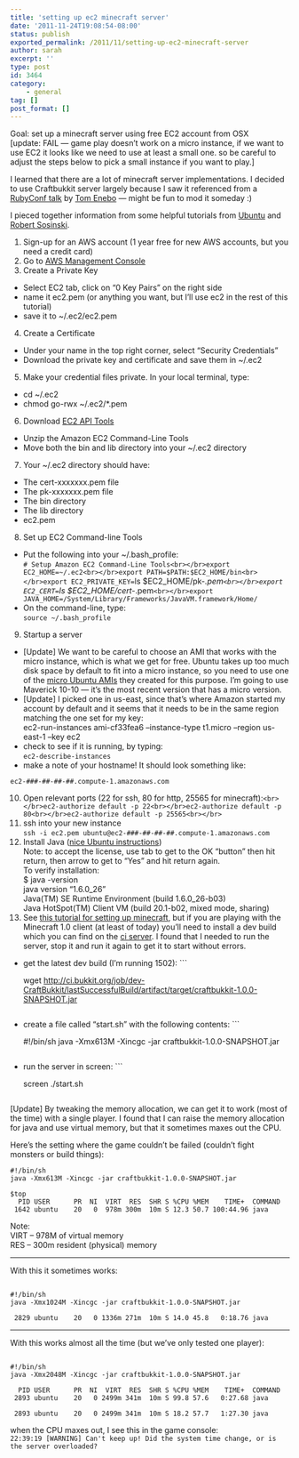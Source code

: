 ```yaml
---
title: 'setting up ec2 minecraft server'
date: '2011-11-24T19:08:54-08:00'
status: publish
exported_permalink: /2011/11/setting-up-ec2-minecraft-server
author: sarah
excerpt: ''
type: post
id: 3464
category:
    - general
tag: []
post_format: []
---
```

Goal: set up a minecraft server using free EC2 account from OSX  
\[update: FAIL — game play doesn’t work on a micro instance, if we want to use EC2 it looks like we need to use at least a small one. so be careful to adjust the steps below to pick a small instance if you want to play.\]

I learned that there are a lot of minecraft server implementations. I decided to use Craftbukkit server largely because I saw it referenced from a [RubyConf talk](http://confreaks.net/videos/696-rubyconf2011-be-a-minecraft-modman-with-purugin) by [Tom Enebo](http://blog.enebo.com/) — might be fun to mod it someday :)

I pieced together information from some helpful tutorials from [Ubuntu](https://help.ubuntu.com/community/EC2StartersGuide) and [Robert Sosinski](http://www.robertsosinski.com/2008/01/26/starting-amazon-ec2-with-mac-os-x/).

1. Sign-up for an AWS account (1 year free for new AWS accounts, but you need a credit card)
2. Go to [AWS Management Console](https://console.aws.amazon.com/ec2/home)
3. Create a Private Key 
  - Select EC2 tab, click on “0 Key Pairs” on the right side
  - name it ec2.pem (or anything you want, but I’ll use ec2 in the rest of this tutorial)
  - save it to ~/.ec2/ec2.pem
4. Create a Certificate 
  - Under your name in the top right corner, select “Security Credentials”
  - Download the private key and certificate and save them in ~/.ec2
5. Make your credential files private. In your local terminal, type: 
  - cd ~/.ec2
  - chmod go-rwx ~/.ec2/\*.pem
6. Download [EC2 API Tools](http://aws.amazon.com/developertools/351)
  - Unzip the Amazon EC2 Command-Line Tools
  - Move both the bin and lib directory into your ~/.ec2 directory
7. Your ~/.ec2 directory should have: 
  - The cert-xxxxxxx.pem file
  - The pk-xxxxxxx.pem file
  - The bin directory
  - The lib directory
  - ec2.pem
8. Set up EC2 Command-line Tools 
  - Put the following into your ~/.bash\_profile:  
      `# Setup Amazon EC2 Command-Line Tools<br></br>export EC2_HOME=~/.ec2<br></br>export PATH=$PATH:$EC2_HOME/bin<br></br>export EC2_PRIVATE_KEY=`ls $EC2_HOME/pk-*.pem`<br></br>export EC2_CERT=`ls $EC2_HOME/cert-*.pem`<br></br>export JAVA_HOME=/System/Library/Frameworks/JavaVM.framework/Home/`
  - On the command-line, type:  
      `source ~/.bash_profile`
9. Startup a server 
  - \[Update\] We want to be careful to choose an AMI that works with the micro instance, which is what we get for free. Ubuntu takes up too much disk space by default to fit into a micro instance, so you need to use one of the [micro Ubuntu AMIs](http://cloud.ubuntu.com/2010/11/using-ubuntu-images-on-aws-free-tier/) they created for this purpose. I’m going to use Maverick 10-10 — it’s the most recent version that has a micro version.
  - \[Update\] I picked one in us-east, since that’s where Amazon started my account by default and it seems that it needs to be in the same region matching the one set for my key:  
      ec2-run-instances ami-cf33fea6 –instance-type t1.micro –region us-east-1 –key ec2
  - check to see if it is running, by typing:  
      `ec2-describe-instances`
  - make a note of your hostname! It should look something like:
  
  ```
  ec2-###-##-##-##.compute-1.amazonaws.com
  ```
10. Open relevant ports (22 for ssh, 80 for http, 25565 for minecraft):`<br></br>ec2-authorize default -p 22<br></br>ec2-authorize default -p 80<br></br>ec2-authorize default -p 25565<br></br>`
11. ssh into your new instance  
  `ssh -i ec2.pem ubuntu@ec2-###-##-##-##.compute-1.amazonaws.com`
12. Install Java ([nice Ubuntu instructions](http://ubuntu-for-humans.blogspot.com/2011/04/installing-java-on-ubuntu-server-1010.html))  
  Note: to accept the license, use tab to get to the OK “button” then hit return, then arrow to get to “Yes” and hit return again.  
  To verify installation:  
  $ java -version  
  java version “1.6.0\_26”  
  Java(TM) SE Runtime Environment (build 1.6.0\_26-b03)  
  Java HotSpot(TM) Client VM (build 20.1-b02, mixed mode, sharing)
13. See [this tutorial for setting up minecraft](http://wiki.bukkit.org/Setting_up_a_remote_Linux_server), but if you are playing with the Minecraft 1.0 client (at least of today) you’ll need to install a dev build which you can find on the [ci server](http://ci.bukkit.org/job/dev-CraftBukkit/). I found that I needed to run the server, stop it and run it again to get it to start without errors. 
  - get the latest dev build (I’m running 1502): ```
      
      wget http://ci.bukkit.org/job/dev-CraftBukkit/lastSuccessfulBuild/artifact/target/craftbukkit-1.0.0-SNAPSHOT.jar
      ```
  - create a file called “start.sh” with the following contents: ```
      
      #!/bin/sh
      java -Xmx613M -Xincgc -jar craftbukkit-1.0.0-SNAPSHOT.jar
      ```
  - run the server in screen: ```
      
      screen
      ./start.sh
      ```

\[Update\] By tweaking the memory allocation, we can get it to work (most of the time) with a single player. I found that I can raise the memory allocation for java and use virtual memory, but that it sometimes maxes out the CPU.

Here’s the setting where the game couldn’t be failed (couldn’t fight monsters or build things):

```
#!/bin/sh
java -Xmx613M -Xincgc -jar craftbukkit-1.0.0-SNAPSHOT.jar

$top
  PID USER      PR  NI  VIRT  RES  SHR S %CPU %MEM    TIME+  COMMAND                                                                 
 1642 ubuntu    20   0  978m 300m  10m S 12.3 50.7 100:44.96 java                                                                     
```

Note:  
VIRT – 978M of virtual memory  
RES – 300m resident (physical) memory

- - - - - -

With this it sometimes works:

```

#!/bin/sh
java -Xmx1024M -Xincgc -jar craftbukkit-1.0.0-SNAPSHOT.jar

 2829 ubuntu    20   0 1336m 271m  10m S 14.0 45.8   0:18.76 java                                                                     
```

- - - - - -

With this works almost all the time (but we’ve only tested one player):

```

#!/bin/sh
java -Xmx2048M -Xincgc -jar craftbukkit-1.0.0-SNAPSHOT.jar

  PID USER      PR  NI  VIRT  RES  SHR S %CPU %MEM    TIME+  COMMAND                                                                 
 2893 ubuntu    20   0 2499m 341m  10m S 99.8 57.6   0:27.68 java                                                                     

 2893 ubuntu    20   0 2499m 341m  10m S 18.2 57.7   1:27.30 java                     
```

when the CPU maxes out, I see this in the game console:  
`22:39:19 [WARNING] Can't keep up! Did the system time change, or is the server overloaded?`